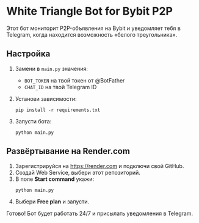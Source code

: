 # White Triangle Bot for Bybit P2P

Этот бот мониторит P2P-объявления на Bybit и уведомляет тебя в Telegram, когда находится возможность «белого треугольника».

## Настройка

1. Замени в `main.py` значения:
   - `BOT_TOKEN` на твой токен от @BotFather
   - `CHAT_ID` на твой Telegram ID

2. Установи зависимости:
   ```
   pip install -r requirements.txt
   ```

3. Запусти бота:
   ```
   python main.py
   ```

## Развёртывание на Render.com

1. Зарегистрируйся на https://render.com и подключи свой GitHub.
2. Создай Web Service, выбери этот репозиторий.
3. В поле **Start command** укажи:
   ```
   python main.py
   ```
4. Выбери **Free plan** и запусти.

Готово! Бот будет работать 24/7 и присылать уведомления в Telegram.

